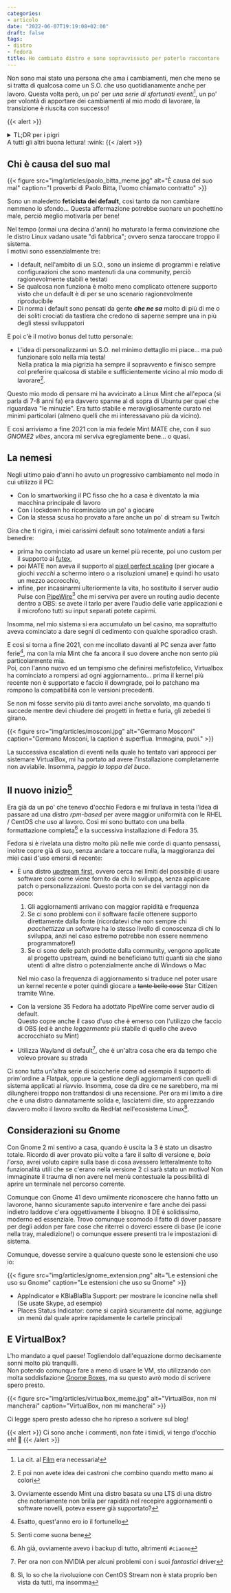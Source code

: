 ```yaml
---
categories:
- articolo
date: "2022-06-07T19:19:08+02:00"
draft: false
tags:
- distro
- fedora
title: Ho cambiato distro e sono sopravvissuto per poterlo raccontare
---
```

Non sono mai stato una persona che ama i cambiamenti, men che meno se si tratta di qualcosa come un S.O. che uso quotidianamente anche per lavoro.
Questa volta però, un po' per _una serie di sfortunati eventi_[^0], un po' per volontà di apportare dei cambiamenti al mio modo di lavorare, la transizione
è riuscita con successo!

{{< alert >}}
<details>
  <summary>TL;DR per i pigri</summary>
  1. Sono passato a Fedora e funziona meravigliosamente bene.  
  2. Commentate!
  </details>
A tutti gli altri buona lettura! :wink:
{{< /alert >}}

## Chi è causa del suo mal

{{< figure
    src="img/articles/paolo_bitta_meme.jpg"
    alt="È causa del suo mal"
    caption="I proverbi di Paolo Bitta, l'uomo chiamato contratto"
    >}}

Sono un maledetto **feticista dei default**, così tanto da non cambiare nemmeno lo sfondo... Questa affermazione potrebbe suonare un pochettino male, perciò meglio motivarla per bene!

Nel tempo (ormai una decina d'anni) ho maturato la ferma convinzione che le distro Linux vadano usate "di fabbrica"; ovvero senza
taroccare troppo il sistema.  
I motivi sono essenzialmente tre:

- I default, nell'ambito di un S.O., sono un insieme di programmi e relative configurazioni che sono mantenuti da una community, perciò ragionevolmente stabili e testati
- Se qualcosa non funziona è molto meno complicato ottenere supporto visto che un default è di per se uno scenario ragionevolmente riproducibile
- Di norma i default sono pensati da gente _**che ne sa**_ molto di più di me o dei soliti crociati da tastiera che credono di saperne sempre una in più degli stessi sviluppatori

E poi c'è il motivo bonus del tutto personale:

- L'idea di personalizzarmi un S.O. nel minimo dettaglio mi piace... ma può funzionare solo nella mia testa!  
  Nella pratica la mia pigrizia ha sempre il sopravvento e finisco sempre col preferire qualcosa di stabile 
e sufficientemente vicino al mio modo di lavorare[^1].

Questo mio modo di pensare mi ha avvicinato a Linux Mint che all'epoca (si parla di 7-8 anni fa) era davvero spanne al di sopra di Ubuntu per quel che riguardava "le minuzie". 
Era tutto stabile e meravigliosamente curato nei minimi particolari (almeno quelli che mi interessavano più da vicino).

E così arriviamo a fine 2021 con la mia fedele Mint MATE che, con il suo _GNOME2 vibes_, ancora mi serviva egregiamente bene... o quasi.

## La nemesi

Negli ultimo paio d'anni ho avuto un progressivo cambiamento nel modo in cui utilizzo il PC:

- Con lo smartworking il PC fisso che ho a casa è diventato la mia macchina principale di lavoro
- Con i lockdown ho ricominciato un po' a giocare
- Con la stessa scusa ho provato a fare anche un po' di stream su Twitch

Gira che ti rigira, i miei carissimi default sono totalmente andati a farsi benedire: 
- prima ho cominciato ad usare un kernel più recente, poi uno custom per il supporto ai [futex](https://man7.org/linux/man-pages/man2/futex.2.html),
- poi MATE non aveva il supporto al [pixel perfect scaling](https://tanalin.com/en/articles/integer-scaling/) (per giocare a giochi _vecchi_ a schermo intero o a risoluzioni umane) e quindi ho usato un mezzo accrocchio,
- infine, per incasinarmi ulteriormente la vita, ho sostituito il server audio Pulse con [PipeWire](https://pipewire.org/)[^3] che mi serviva per avere un routing audio decente dentro a OBS: se avete il tarlo per avere l'audio delle varie applicazioni e il microfono tutti su input separati potete capirmi.

Insomma, nel mio sistema si era accumulato un bel casino, ma soprattutto aveva cominciato a dare segni di cedimento con qualche sporadico crash.

E così si torna a fine 2021, con me incollato davanti al PC senza aver fatto ferie[^4], ma con la mia Mint che fa ancora il suo dovere anche non sento più particolarmente mia.  
Poi, con l'anno nuovo ed un tempismo che definirei mefistofelico, Virtualbox  ha cominciato a rompersi ad ogni aggiornamento... prima il kernel più recente non è supportato e faccio il downgrade, poi lo patchano ma rompono la compatibilità con le versioni precedenti.  

Se non mi fosse servito più di tanto avrei anche sorvolato, ma quando ti succede mentre devi  chiudere dei progetti in fretta e furia, gli zebedei ti girano.

{{< figure
    src="img/articles/mosconi.jpg"
    alt="Germano Mosconi"
    caption="Germano Mosconi, la caption è superflua. Immagina, puoi."
    >}}

La successiva escalation di eventi nella quale ho tentato vari approcci per sistemare VirtualBox, mi ha portato ad avere l'installazione completamente non avviabile. Insomma, _peggio la toppa del buco_.

## Il nuovo inizio[^5]
Era già da un po' che tenevo d'occhio Fedora e mi frullava in testa l'idea di passare ad una distro _rpm-based_ per avere maggior uniformità con le RHEL / CentOS che uso al lavoro. Così mi sono
buttato con una bella formattazione completa[^6] e la successiva installazione di Fedora 35.

Fedora si è rivelata una distro molto più nelle mie corde di quanto pensassi, inoltre copre già di suo, senza andare a toccare nulla, la maggioranza dei miei casi d'uso emersi di recente:

- È una distro [upstream first](https://docs.fedoraproject.org/en-US/package-maintainers/Staying_Close_to_Upstream_Projects/), ovvero cerca nei limiti del possibile di usare software così come viene fornito da chi lo sviluppa, senza applicare patch o personalizzazioni. Questo porta con se dei vantaggi non da poco:
  1. Gli aggiornamenti arrivano con maggior rapidità e frequenza
  2. Se ci sono problemi con il software  facile ottenere supporto direttamente dalla fonte (ricordatevi che non sempre chi _pacchettizza_ un software ha lo stesso livello di conoscenza di chi lo sviluppa, anzi nel caso
  estremo potrebbe non essere nemmeno programmatore!)
  3. Se ci sono delle patch prodotte dalla community, vengono applicate al progetto upstream, quindi ne beneficiano tutti quanti sia che siano utenti di altre distro o potenzialmente anche di Windows o Mac  

  Nel mio caso la frequenza di aggiornamento si traduce nel poter usare un kernel recente e poter quindi giocare a ~~tante belle cose~~ Star Citizen tramite Wine.

- Con la versione 35 Fedora ha adottato PipeWire come server audio di default.  
  Questo copre anche il caso d'uso che è emerso con l'utilizzo che faccio di OBS (ed è anche _leggermente_ più stabile di quello che avevo accrocchiato su Mint)
- Utilizza Wayland di default[^7], che è un'altra cosa che era da tempo che volevo provare su strada

Ci sono tutta un'altra serie di sciccherie come ad esempio il supporto di prim'ordine a Flatpak, oppure la gestione degli aggiornamenti con quelli di sistema applicati al riavvio. Insomma, cose da dire ce ne sarebbero, ma mi dilungherei troppo non trattandosi di una recensione. Per ora mi limito a dire che è una distro dannatamente solida e, lasciatemi dire, sto apprezzando davvero molto il lavoro svolto da RedHat nell'ecosistema Linux[^8].

## Considerazioni su Gnome
Con Gnome 2 mi sentivo a casa, quando è uscita la 3 è stato un disastro totale. Ricordo di aver provato più volte a fare il salto di versione e, _boia l'orso_, avrei voluto capire sulla base di cosa avessero letteralmente
tolto funzionalità utili che se c'erano nella versione 2 ci sarà stato un motivo! Non immaginate il trauma di non avere nel menù contestuale la possibilità di aprire un terminale nel percorso corrente. 

Comunque con Gnome 41 devo umilmente riconoscere che hanno fatto un lavorone, hanno sicuramente saputo intervenire e fare anche dei passi indietro laddove c'era oggettivamente il bisogno. Il DE è solidissimo, moderno ed
essenziale. Trovo comunque scomodo il fatto di dover passare per degli addon per fare cose che riterrei o doverci essere di base (le icone nella tray, maledizione!) o comunque essere presenti tra le impostazioni di sistema.

Comunque,  dovesse servire a qualcuno queste sono le estensioni che uso io:

{{< figure
    src="img/articles/gnome_extension.png"
    alt="Le estensioni che uso su Gnome"
    caption="Le estensioni che uso su Gnome"
    >}}

- AppIndicator e KBlaBlaBla Support: per mostrare le iconcine nella shell (Se usate Skype, ad esempio)
- Places Status Indicator: come si capirà sicuramente dal nome, aggiunge un menù dal quale aprire rapidamente le cartelle principali

## E VirtualBox?

L'ho mandato a quel paese! Togliendolo dall'equazione dormo decisamente sonni molto più tranquilli.  
Non potendo comunque fare a meno di usare le VM, sto utilizzando con molta soddisfazione [Gnome Boxes](https://wiki.gnome.org/Apps/Boxes), ma su questo avrò modo di scrivere spero presto.

{{< figure
    src="img/articles/virtualbox_meme.jpg"
    alt="VirtualBox, non mi mancherai"
    caption="VirtualBox, non mi mancherai"
    >}}

Ci legge spero presto adesso che ho ripreso a scrivere sul blog!

{{< alert >}}
Ci sono anche i commenti, non fate i timidi, vi tengo d'occhio eh! :eyes:
{{< /alert >}}


[^0]: La cit. al [Film](https://it.wikipedia.org/wiki/Una_serie_di_sfortunati_eventi) era necessaria! 
[^1]: E poi non avete idea dei castroni che combino quando metto mano ai colori[^2]
[^2]: Sì, sono daltonico... e anche un po' scemo già di mio
[^3]: Ovviamente essendo Mint una distro basata su una LTS di una distro che notoriamente non brilla per rapidità nel recepire aggiornamenti o software novelli, poteva essere già supportato?  
[^4]: Esatto, quest'anno ero io il fortunello
[^5]: Senti come suona bene
[^6]: Ah già, ovviamente avevo i backup di tutto, altrimenti `#ciaone`
[^7]: Per ora non con NVIDIA per alcuni problemi con i suoi _fantastici_ driver
[^8]: Sì, lo so che la rivoluzione con CentOS Stream non è stata proprio ben vista da tutti, ma insomma 